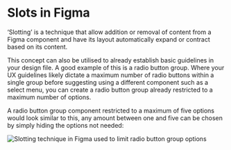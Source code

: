 # Slots in Figma

‘Slotting’ is a technique that allow addition or removal of content from a Figma component and have its layout automatically expand or contract based on its content.

This concept can also be utilised to already establish basic guidelines in your design file. A good example of this is a radio button group. Where your UX guidelines likely dictate a maximum number of radio buttons within a single group before suggesting using a different component such as a select menu, you can create a radio button group already restricted to a maximum number of options.

A radio button group component restricted to a maximum of five options would look similar to this, any amount between one and five can be chosen by simply hiding the options not needed:

![Slotting technique in Figma used to limit radio button group options](https://user-images.githubusercontent.com/248921/140961714-f5b2e84d-33db-4c29-aba5-c79a69124d5f.png)

